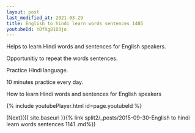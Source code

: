 ```yaml
---
layout: post
last_modified_at: 2021-03-29
title: English to hindi learn words sentences 1485 
youtubeId: YDfXg81D3jo
---
```

 
 
Helps to learn Hindi words and sentences for English speakers.

Opportunitiy to repeat the words sentences. 

Practice Hindi language. 
 
10 minutes practice every day. 
 
How to learn Hindi words and sentences for English speakers 
 
{% include youtubePlayer.html id=page.youtubeId %}
 
 
[Next]({{ site.baseurl }}{% link  split2/_posts/2015-09-30-English to hindi learn words sentences 1141 .md%})
 

